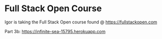 # Full Stack Open Course

Igor is taking the Full Stack Open course found @ https://fullstackopen.com

Part 3b: https://infinite-sea-15795.herokuapp.com